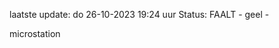 laatste update: 
do 26-10-2023 19:24   uur 
Status: FAALT - geel - 
<div class="service Y">microstation</div>